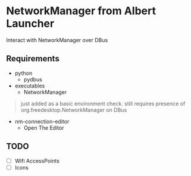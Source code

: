 # NetworkManager from Albert Launcher

Interact with NetworkManager over DBus

## Requirements

- python
  - pydbus
- executables
  - NetworkManager
> just added as a basic environment check.
> still requires presence of org.freedesktop.NetworkManager on DBus
  - nm-connection-editor
    - Open The Editor

## TODO
  - [ ] Wifi AccessPoints
  - [ ] Icons
